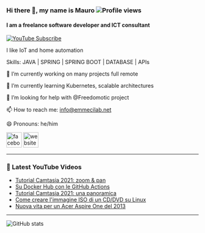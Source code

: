 ### Hi there 👋, my name is Mauro ![Profile views](https://gpvc.arturio.dev/mcicolella)
#### I am a freelance software developer and ICT consultant

[![YouTube Subscribe](https://img.shields.io/badge/YouTube_@EmmeCiLab-SUBSCRIBE-red?logo=youtube&style=for-the-badge&logoColor=red)](https://www.youtube.com/c/emmecilab?sub_confirmation=1) 

I like IoT and home automation

Skills: JAVA | SPRING | SPRING BOOT | DATABASE | APIs

🔭 I’m currently working on many projects full remote

🌱 I’m currently learning Kubernetes, scalable architectures 

🤔 I’m looking for help with @Freedomotic project 

📫 How to reach me: info@emmecilab.net 

😄 Pronouns: he/him 

[<img src='https://cdn.jsdelivr.net/npm/simple-icons@3.0.1/icons/facebook.svg' alt='facebook' height='40'>](https://www.facebook.com/EmmeCiLab-114063663344644)    [<img src='https://cdn.jsdelivr.net/npm/simple-icons@3.0.1/icons/icloud.svg' alt='website' height='40'>](https://www.emmecilab.net)  

---

### 🎥 Latest YouTube Videos

<!-- YOUTUBE:START -->
- [Tutorial Camtasia 2021: zoom & pan](https://youtu.be/bZQOaf27MBc)
- [Su Docker Hub con le GitHub Actions](https://youtu.be/AGldK5g30Xg)
- [Tutorial Camtasia 2021: una panoramica](https://youtu.be/H3tXtRRCjjo)
- [Come creare l'immagine ISO di un CD/DVD su Linux](https://youtu.be/VnnCHCc3Lqc)
- [Nuova vita per un Acer Aspire One del 2013](https://youtu.be/c1axV38Q0gA)
<!-- YOUTUBE:END -->

---

![GitHub stats](https://github-readme-stats.vercel.app/api?username=mcicolella&show_icons=true)  
  

